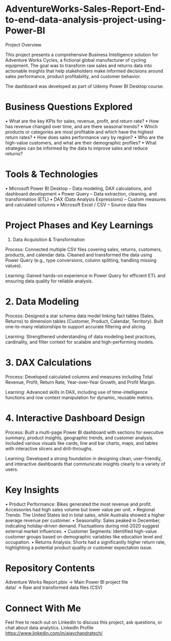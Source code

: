 # AdventureWorks-Sales-Report-End-to-end-data-analysis-project-using-Power-BI

Project Overview

This project presents a comprehensive Business Intelligence solution for Adventure Works Cycles, a fictional global manufacturer of cycling equipment. The goal was to transform raw sales and returns data into actionable insights that help stakeholders make informed decisions around sales performance, product profitability, and customer behavior.

The dashboard was developed as part of Udemy Power BI Desktop course.

# Business Questions Explored
• What are the key KPIs for sales, revenue, profit, and return rate?
• How has revenue changed over time, and are there seasonal trends?
• Which products or categories are most profitable and which have the highest return rates?
• How does sales performance vary by region?
• Who are the high-value customers, and what are their demographic profiles?
• What strategies can be informed by the data to improve sales and reduce returns?


# Tools & Technologies
• Microsoft Power BI Desktop – Data modeling, DAX calculations, and dashboard development
• Power Query  – Data extraction, cleaning, and transformation (ETL)
• DAX (Data Analysis Expressions) – Custom measures and calculated columns
• Microsoft Excel / CSV – Source data files


# Project Phases and Key Learnings

1. Data Acquisition & Transformation

Process: Connected multiple CSV files covering sales, returns, customers, products, and calendar data. Cleaned and transformed the data using Power Query (e.g., type conversions, column splitting, handling missing values).

Learning: Gained hands-on experience in Power Query for efficient ETL and ensuring data quality for reliable analysis.


# 2. Data Modeling

Process: Designed a star schema data model linking fact tables (Sales, Returns) to dimension tables (Customer, Product, Calendar, Territory). Built one-to-many relationships to support accurate filtering and slicing.

Learning: Strengthened understanding of data modeling best practices, cardinality, and filter context for scalable and high-performing models.


# 3. DAX Calculations

Process: Developed calculated columns and measures including Total Revenue, Profit, Return Rate, Year-over-Year Growth, and Profit Margin.

Learning: Advanced skills in DAX, including use of time-intelligence functions and row context manipulation for dynamic, reusable metrics.


# 4. Interactive Dashboard Design

Process: Built a multi-page Power BI dashboard with sections for executive summary, product insights, geographic trends, and customer analysis. Included various visuals like cards, line and bar charts, maps, and tables with interactive slicers and drill-throughs.

Learning: Developed a strong foundation in designing clean, user-friendly, and interactive dashboards that communicate insights clearly to a variety of users.


# Key Insights
• Product Performance: Bikes generated the most revenue and profit. Accessories had high sales volume but lower value per unit.
• Regional Trends: The United States led in total sales, while Australia showed a higher average revenue per customer.
• Seasonality: Sales peaked in December, indicating holiday-driven demand. Fluctuations during mid-2020 suggest external market influences.
• Customer Segments: Identified high-value customer groups based on demographic variables like education level and occupation.
• Returns Analysis: Shorts had a significantly higher return rate, highlighting a potential product quality or customer expectation issue.


# Repository Contents

Adventure Works Report.pbix       → Main Power BI project file  
data/                     → Raw and transformed data files (CSV)  



# Connect With Me

Feel free to reach out on LinkedIn to discuss this project, ask questions, or chat about data analytics.
LinkedIn Profile https://www.linkedin.com/in/ajaychandratech/

